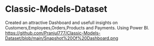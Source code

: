 # Classic-Models-Dataset
Created an attractive Dashboard and usefull insights on Customers,Employees,Orders,Products and Payments. Using Power BI.
https://github.com/Pranjul777/Classic-Models-Dataset/blob/main/Snapshot%20Of%20Dashboard.png
